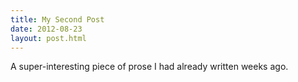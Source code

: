 ```yaml
---
title: My Second Post
date: 2012-08-23
layout: post.html
---
```


A super-interesting piece of prose I had already written weeks ago.
